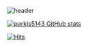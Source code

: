 ![header](https://capsule-render.vercel.app/api?type=rounded&color=timeGradient&text=Welcome%20to%20soon's%20GitHub%20👋&animation=twinkling&fontSize=40&fontAlignY=50&fontAlign=50&height=180)

[![parkjs5143 GitHub stats](https://github-readme-stats.vercel.app/api?username=parkjs5143&include_all_commits=true&show_icons=true&theme=cobalt)](https://github.com/parkjs5143/github-readme-stats)

[![Hits](https://hits.seeyoufarm.com/api/count/incr/badge.svg?url=https%3A%2F%2Fgithub.com%2Fparkjs5143&count_bg=%23FFB6F3&title_bg=%23555555&icon=&icon_color=%23E7E7E7&title=GITHUB&edge_flat=false)](https://hits.seeyoufarm.com)  

